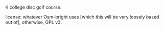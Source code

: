 
K college disc golf course. 

license: 
whatever Osm-bright uses [which this will be very loosely based out of], otherwise, GPL v3. 